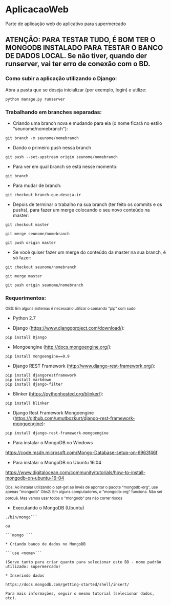 # AplicacaoWeb

Parte de aplicação web do aplicativo para supermercado

## ATENÇÃO: PARA TESTAR TUDO, É BOM TER O MONGODB INSTALADO PARA TESTAR O BANCO DE DADOS LOCAL. Se não tiver, quando der runserver, vai ter erro de conexão com o BD.

### Como subir a aplicação utilizando o Django:

Abra a pasta que se deseja inicializar (por exemplo, login) e utilize:

```python manage.py runserver```

### Trabalhando em branches separadas:

* Criando uma branch nova e mudando para ela (o nome ficará no estilo "seunome/nomebranch"):

```git branch -m seunome/nomebranch```

* Dando o primeiro push nessa branch

```git push --set-upstream origin seunome/nomebranch```

* Para ver em qual branch se está nesse momento:

```git branch```

* Para mudar de branch:

```git checkout branch-que-deseja-ir```

* Depois de terminar o trabalho na sua branch (ter feito os commits e os pushs), para fazer um merge colocando o seu novo conteúdo na master:

```git checkout master``` 

```git merge seunome/nomebranch```

```git push origin master```

* Se você quiser fazer um merge do conteúdo da master na sua branch, é só fazer:

```git checkout seunome/nomebranch``` 

```git merge master```

```git push origin seunome/nomebranch```

### Requerimentos:
<sup>OBS: Em alguns sistemas é necessário utilizar o comando "pip" com sudo</sup>

* Python 2.7

* Django (https://www.djangoproject.com/download/):

```pip install Django```

* Mongoengine (http://docs.mongoengine.org/):

```pip install mongoengine==0.9```

* Django REST Framework (http://www.django-rest-framework.org/):

```
pip install djangorestframework
pip install markdown
pip install django-filter
```

* Blinker (https://pythonhosted.org/blinker/):

```pip install blinker```

* Django Rest Framework Mongoengine (https://github.com/umutbozkurt/django-rest-framework-mongoengine):

```pip install django-rest-framework-mongoengine```

* Para instalar o MongoDB no Windows

https://code.msdn.microsoft.com/Mongo-Database-setup-on-6963f46f

* Para instalar o MongoDB no Ubuntu 16.04

https://www.digitalocean.com/community/tutorials/how-to-install-mongodb-on-ubuntu-16-04

<sup>Obs: Ao instalar utilizando o apt-get ao invés de apontar o pacote "mongodb-org", use apenas "mongodb"</sup>
<sup>Obs2: Em alguns computadores, o "mongodb-org" funciona. Não sei porquê. Mas vamos usar todos o "mongodb" pra não correr riscos</sup>

* Executando o MongoDB (Ubuntu)

```cd /usr
./bin/mongo```

ou

```mongo ```

* Criando banco de dados no MongoDB

```use <nome>```

(Serve tanto para criar quanto para selecionar este BD - nome padrão utilizado: supermercado)

* Inserindo dados

https://docs.mongodb.com/getting-started/shell/insert/

Para mais informações, seguir o mesmo tutorial (selecionar dados, etc).
